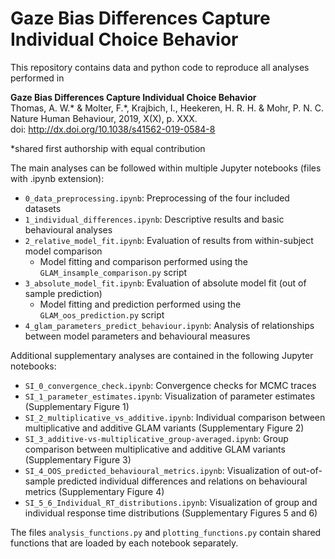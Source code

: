 # Gaze Bias Differences Capture Individual Choice Behavior

This repository contains data and python code to reproduce all analyses performed in

**Gaze Bias Differences Capture Individual Choice Behavior**  
Thomas, A. W.* & Molter, F.*, Krajbich, I., Heekeren, H. R. H. & Mohr, P. N. C.  
Nature Human Behaviour, 2019, X(X), p. XXX.  
doi: http://dx.doi.org/10.1038/s41562-019-0584-8

*shared first authorship with equal contribution

The main analyses can be followed within multiple Jupyter notebooks (files with .ipynb extension):

- `0_data_preprocessing.ipynb`: Preprocessing of the four included datasets
- `1_individual_differences.ipynb`: Descriptive results and basic behavioural analyses
- `2_relative_model_fit.ipynb`: Evaluation of results from within-subject model comparison
    - Model fitting and comparison performed using the `GLAM_insample_comparison.py` script
- `3_absolute_model_fit.ipynb`: Evaluation of absolute model fit (out of sample prediction)
    - Model fitting and prediction performed using the `GLAM_oos_prediction.py` script
- `4_glam_parameters_predict_behaviour.ipynb`: Analysis of relationships between model parameters and behavioural measures

Additional supplementary analyses are contained in the following Jupyter notebooks:

- `SI_0_convergence_check.ipynb`: Convergence checks for MCMC traces
- `SI_1_parameter_estimates.ipynb`: Visualization of parameter estimates (Supplementary Figure 1)
- `SI_2_multiplicative_vs_additive.ipynb`: Individual comparison between multiplicative and additive GLAM variants (Supplementary Figure 2)
- `SI_3_additive-vs-multiplicative_group-averaged.ipynb`: Group comparison between multiplicative and additive GLAM variants (Supplementary Figure 3)
- `SI_4_OOS_predicted_behavioural_metrics.ipynb`: Visualization of out-of-sample predicted individual differences and relations on behavioural metrics (Supplementary Figure 4)
- `SI_5_6_Individual_RT_distributions.ipynb`: Visualization of group and individual response time distributions (Supplementary Figures 5 and 6)

The files `analysis_functions.py` and `plotting_functions.py` contain shared functions that are loaded by each notebook separately.
